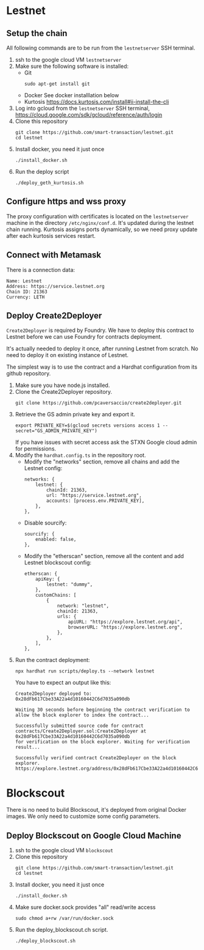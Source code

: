 # Lestnet

## Setup the chain

All following commands are to be run from the `lestnetserver` SSH terminal.

1.  ssh to the google cloud VM `lestnetserver`
1.  Make sure the following software is installed:
    -   Git
        ```
        sudo apt-get install git
        ```
    -   Docker
        See docker installlation below
    -   Kurtosis
        https://docs.kurtosis.com/install#ii-install-the-cli
1.  Log into gcloud from the `lestnetserver` SSH terminal, https://cloud.google.com/sdk/gcloud/reference/auth/login
1.  Clone this repository
    ```
    git clone https://github.com/smart-transaction/lestnet.git
    cd lestnet
    ```
1.  Install docker, you need it just once 
    ```
    ./install_docker.sh
    ```
1.  Run the deploy script
    ```
    ./deploy_geth_kurtosis.sh
    ```

## Configure https and wss proxy

The proxy configuration with certificates is located on the `lestnetserver` machine in the directory `/etc/nginx/conf.d`. It's updated during the lestnet chain running. Kurtosis assigns ports dynamically, so we need proxy update after each kurtosis services restart.

## Connect with Metamask

There is a connection data:

```
Name: Lestnet
Address: https://service.lestnet.org
Chain ID: 21363
Currency: LETH
```

## Deploy Create2Deployer

`Create2Deployer` is required by Foundry. We have to deploy this contract to Lestnet before we can use Foundry for contracts deployment.

It's actually needed to deploy it once, after running Lestnet from scratch. No need to deploy it on existing instance of Lestnet.

The simplest way is to use the contract and a Hardhat configuration from its github repository.

1.  Make sure you have node.js installed.
1.  Clone the Create2Deployer repository.
    ```
    git clone https://github.com/pcaversaccio/create2deployer.git
    ```
1.  Retrieve the GS admin private key and export it.
    ```
    export PRIVATE_KEY=$(gcloud secrets versions access 1 --secret="GS_ADMIN_PRIVATE_KEY")
    ```
    If you have issues with secret access ask the STXN Google cloud admin for permissions. 
1.  Modify the `hardhat.config.ts` in the repository root.
    -  Modify the "networks" section, remove all chains and add the Lestnet config:
        ```
        networks: {
            lestnet: {
                chainId: 21363,
                url: "https://service.lestnet.org",
                accounts: [process.env.PRIVATE_KEY],
            },
        },
        ```
    -   Disable sourcify:
        ```
        sourcify: {
            enabled: false,
        },
        ```
    -   Modify the "etherscan" section, remove all the content and add Lestnet blockscout config:
        ```
        etherscan: {
            apiKey: {
                lestnet: "dummy",
            },
            customChains: [
                {
                    network: "lestnet",
                    chainId: 21363,
                    urls: {
                        apiURL: "https://explore.lestnet.org/api",
                        browserURL: "https://explore.lestnet.org",
                    },
                },
            ],
        },
        ```
1.  Run the contract deployment:
    ```
    npx hardhat run scripts/deploy.ts --network lestnet
    ```
    You have to expect an output like this:
    ```
    Create2Deployer deployed to: 0x28dFb617Cbe33A22a4d10160442C6d7035a090db

    Waiting 30 seconds before beginning the contract verification to allow the block explorer to index the contract...

    Successfully submitted source code for contract
    contracts/Create2Deployer.sol:Create2Deployer at 0x28dFb617Cbe33A22a4d10160442C6d7035a090db
    for verification on the block explorer. Waiting for verification result...

    Successfully verified contract Create2Deployer on the block explorer.
    https://explore.lestnet.org/address/0x28dFb617Cbe33A22a4d10160442C6d7035a090db#code
    ```

# Blockscout

There is no need to build Blockscout, it's deployed from original Docker images. We only need to customize some config parameters.

## Deploy Blockscout on Google Cloud Machine

1.  ssh to the google cloud VM `blockscout`
1.  Clone this repository
    ```
    git clone https://github.com/smart-transaction/lestnet.git
    cd lestnet
    ```
1.  Install docker, you need it just once 
    ```
    ./install_docker.sh
    ```
1.  Make sure docker.sock provides "all" read/write access
    ```
    sudo chmod a+rw /var/run/docker.sock
    ```
1.  Run the deploy_blockscout.ch script.
    ```
    ./deploy_blockscout.sh
    ```
